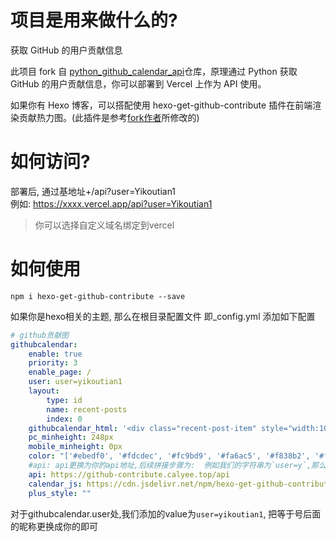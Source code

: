 # 项目是用来做什么的?
获取 GitHub 的用户贡献信息

此项目 fork 自 [python_github_calendar_api](https://github.com/Zfour/python_github_calendar_api)仓库，原理通过 Python 获取 GitHub 的用户贡献信息，你可以部署到 Vercel 上作为 API 使用。

如果你有 Hexo 博客，可以搭配使用 hexo-get-github-contribute 插件在前端渲染贡献热力图。(此插件是参考[fork作者](https://github.com/Zfour/python_github_calendar_api)所修改的)

# 如何访问?
部署后, 通过基地址+/api?user=Yikoutian1</br>
例如: https://xxxx.vercel.app/api?user=Yikoutian1
> 你可以选择自定义域名绑定到vercel

# 如何使用
```
npm i hexo-get-github-contribute --save
```
如果你是hexo相关的主题, 那么在根目录配置文件 即_config.yml
添加如下配置
```yaml
# github贡献图
githubcalendar:
    enable: true
    priority: 3
    enable_page: /
    user: user=yikoutian1
    layout:
        type: id
        name: recent-posts
        index: 0
    githubcalendar_html: '<div class="recent-post-item" style="width:100%;height:auto;padding:10px;"><div id="github_loading" style="height:100%;display: flex;align-items: center;justify-content: center;"><svg style="height:50px" xmlns="http://www.w3.org/2000/svg" xmlns:xlink="http://www.w3.org/1999/xlink"  viewBox="0 0 50 50" style="enable-background:new 0 0 50 50" xml:space="preserve"><path fill="#d0d0d0" d="M25.251,6.461c-10.318,0-18.683,8.365-18.683,18.683h4.068c0-8.071,6.543-14.615,14.615-14.615V6.461z" transform="rotate(275.098 25 25)"><animateTransform attributeType="xml" attributeName="transform" type="rotate" from="0 25 25" to="360 25 25" dur="0.6s" repeatCount="indefinite"></animateTransform></path></svg></div><div id="github_container"></div></div>'
    pc_minheight: 248px
    mobile_minheight: 0px
    color: "['#ebedf0', '#fdcdec', '#fc9bd9', '#fa6ac5', '#f838b2', '#f5089f', '#c4067e', '#92055e', '#540336', '#48022f', '#30021f']"
    #api: api更换为你的api地址,后续拼接步骤为:  例如我们的字符串为`user=y`,那么api=https://github-contribute.calyee.top/api?user=y
    api: https://github-contribute.calyee.top/api
    calendar_js: https://cdn.jsdelivr.net/npm/hexo-get-github-contribute@1.0.1/hexo_githubcalendar.js
    plus_style: ""
```
对于githubcalendar.user处,我们添加的value为`user=yikoutian1`, 把等于号后面的昵称更换成你的即可
